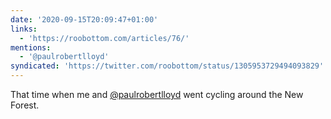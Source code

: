 ```yaml
---
date: '2020-09-15T20:09:47+01:00'
links:
  - 'https://roobottom.com/articles/76/'
mentions:
  - '@paulrobertlloyd'
syndicated: 'https://twitter.com/roobottom/status/1305953729494093829'
---
```

That time when me and [@paulrobertlloyd](https://twitter.com/@paulrobertlloyd) went cycling around the New Forest.

